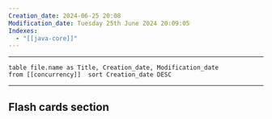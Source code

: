 ```yaml
---
Creation_date: 2024-06-25 20:08
Modification_date: Tuesday 25th June 2024 20:09:05
Indexes:
  - "[[java-core]]"
---
```


----

```dataview
table file.name as Title, Creation_date, Modification_date
from [[concurrency]]  sort Creation_date DESC
```


















---
## Flash cards section
